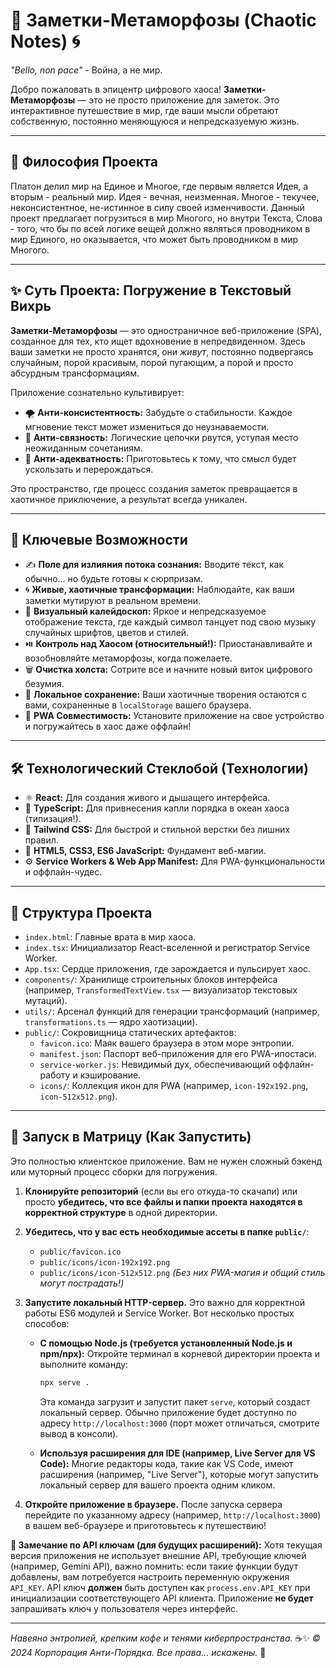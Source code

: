 # 🌌 Заметки-Метаморфозы (Chaotic Notes) 🌀

*"Bello, non pace"* - Война, а не мир.

Добро пожаловать в эпицентр цифрового хаоса! **Заметки-Метаморфозы** — это не просто приложение для заметок. Это интерактивное путешествие в мир, где ваши мысли обретают собственную, постоянно меняющуюся и непредсказуемую жизнь.

---

## 📜 Философия Проекта

Платон делил мир на Единое и Многое, где первым является Идея, а вторым - реальный мир. Идея - вечная, неизменная. Многое - текучее, неконсистентное, не-истинное в силу своей изменчивости. Данный проект предлагает погрузиться в мир Многого, но внутри Текста, Слова - того, что бы по всей логике вещей должно являться проводником в мир Единого, но оказывается, что может быть проводником в мир Многого.

---

## ✨ Суть Проекта: Погружение в Текстовый Вихрь

**Заметки-Метаморфозы** — это одностраничное веб-приложение (SPA), созданное для тех, кто ищет вдохновение в непредвиденном. Здесь ваши заметки не просто хранятся, они *живут*, постоянно подвергаясь случайным, порой красивым, порой пугающим, а порой и просто абсурдным трансформациям.

Приложение сознательно культивирует:
-   🌪️ **Анти-консистентность:** Забудьте о стабильности. Каждое мгновение текст может измениться до неузнаваемости.
-   🔗 **Анти-связность:** Логические цепочки рвутся, уступая место неожиданным сочетаниям.
-   🤪 **Анти-адекватность:** Приготовьтесь к тому, что смысл будет ускользать и перерождаться.

Это пространство, где процесс создания заметок превращается в хаотичное приключение, а результат всегда уникален.

---

## 🚀 Ключевые Возможности

-   ✍️ **Поле для излияния потока сознания:** Вводите текст, как обычно... но будьте готовы к сюрпризам.
-   🌀 **Живые, хаотичные трансформации:** Наблюдайте, как ваши заметки мутируют в реальном времени.
-   🎨 **Визуальный калейдоскоп:** Яркое и непредсказуемое отображение текста, где каждый символ танцует под свою музыку случайных шрифтов, цветов и стилей.
-   ⏯️ **Контроль над Хаосом (относительный!):** Приостанавливайте и возобновляйте метаморфозы, когда пожелаете.
-   🗑️ **Очистка холста:** Сотрите все и начните новый виток цифрового безумия.
-   💾 **Локальное сохранение:** Ваши хаотичные творения остаются с вами, сохраненные в `localStorage` вашего браузера.
-   📱 **PWA Совместимость:** Установите приложение на свое устройство и погружайтесь в хаос даже оффлайн!

---

## 🛠️ Технологический Стеклобой (Технологии)

-   ⚛️ **React:** Для создания живого и дышащего интерфейса.
-   🔷 **TypeScript:** Для привнесения капли порядка в океан хаоса (типизация!).
-   🎨 **Tailwind CSS:** Для быстрой и стильной верстки без лишних правил.
-   📜 **HTML5, CSS3, ES6 JavaScript:** Фундамент веб-магии.
-   ⚙️ **Service Workers & Web App Manifest:** Для PWA-функциональности и оффлайн-чудес.

---

## 📁 Структура Проекта

-   `index.html`: Главные врата в мир хаоса.
-   `index.tsx`: Инициализатор React-вселенной и регистратор Service Worker.
-   `App.tsx`: Сердце приложения, где зарождается и пульсирует хаос.
-   `components/`: Хранилище строительных блоков интерфейса (например, `TransformedTextView.tsx` — визуализатор текстовых мутаций).
-   `utils/`: Арсенал функций для генерации трансформаций (например, `transformations.ts` — ядро хаотизации).
-   `public/`: Сокровищница статических артефактов:
    -   `favicon.ico`: Маяк вашего браузера в этом море энтропии.
    -   `manifest.json`: Паспорт веб-приложения для его PWA-ипостаси.
    -   `service-worker.js`: Невидимый дух, обеспечивающий оффлайн-работу и кэширование.
    -   `icons/`: Коллекция икон для PWA (например, `icon-192x192.png`, `icon-512x512.png`).

---

## 🚀 Запуск в Матрицу (Как Запустить)

Это полностью клиентское приложение. Вам не нужен сложный бэкенд или муторный процесс сборки для погружения.

1.  **Клонируйте репозиторий** (если вы его откуда-то скачали) или просто **убедитесь, что все файлы и папки проекта находятся в корректной структуре** в одной директории.

2.  **Убедитесь, что у вас есть необходимые ассеты в папке `public/`**:
    *   `public/favicon.ico`
    *   `public/icons/icon-192x192.png`
    *   `public/icons/icon-512x512.png`
    *(Без них PWA-магия и общий стиль могут пострадать!)*

3.  **Запустите локальный HTTP-сервер.** Это важно для корректной работы ES6 модулей и Service Worker.
    Вот несколько простых способов:

    *   **С помощью Node.js (требуется установленный Node.js и npm/npx):**
        Откройте терминал в корневой директории проекта и выполните команду:
        ```bash
        npx serve .
        ```
        Эта команда загрузит и запустит пакет `serve`, который создаст локальный сервер. Обычно приложение будет доступно по адресу `http://localhost:3000` (порт может отличаться, смотрите вывод в консоли).

    *   **Используя расширения для IDE (например, Live Server для VS Code):**
        Многие редакторы кода, такие как VS Code, имеют расширения (например, "Live Server"), которые могут запустить локальный сервер для вашего проекта одним кликом.

4.  **Откройте приложение в браузере.**
    После запуска сервера перейдите по указанному адресу (например, `http://localhost:3000`) в вашем веб-браузере и приготовьтесь к путешествию!

**🔑 Замечание по API ключам (для будущих расширений):**
Хотя текущая версия приложения не использует внешние API, требующие ключей (например, Gemini API), важно помнить: если такие функции будут добавлены, вам потребуется настроить переменную окружения `API_KEY`. API ключ **должен** быть доступен как `process.env.API_KEY` при инициализации соответствующего API клиента. Приложение **не будет** запрашивать ключ у пользователя через интерфейс.

---

*Навеяно энтропией, крепким кофе и тенями киберпространства.* ☕✨
*© 2024 Корпорация Анти-Порядка. Все права... искажены.* 🤘
